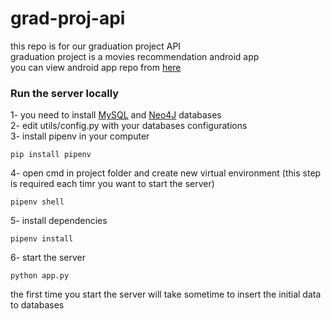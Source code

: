 # grad-proj-api
this repo is for our graduation project API\
graduation project is a movies recommendation android app\
you can view android app repo from [here](https://github.com/eslamalaaeddin/GraduationProject)
### Run the server locally
1- you need to install [MySQL](https://www.mysql.com/) and [Neo4J](https://neo4j.com/) databases\
2- edit utils/config.py with your databases configurations\
3- install pipenv in your computer
```
pip install pipenv
```
4- open cmd in project folder and create new virtual environment (this step is required each timr you want to start the server)
```
pipenv shell
```
5- install dependencies
```
pipenv install
```
6- start the server
```
python app.py
```
the first time you start the server will take sometime to insert the initial data to databases
